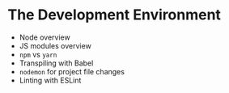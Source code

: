 # The Development Environment

- Node overview
- JS modules overview
- `npm` vs `yarn`
- Transpiling with Babel
- `nodemon` for project file changes
- Linting with ESLint